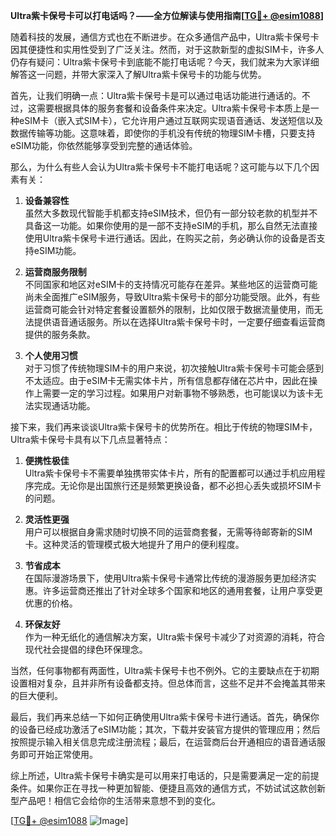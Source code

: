 **Ultra紫卡保号卡可以打电话吗？——全方位解读与使用指南[[TG💪+ @esim1088](https://t.me/s/esim1088)]**

随着科技的发展，通信方式也在不断进步。在众多通信产品中，Ultra紫卡保号卡因其便捷性和实用性受到了广泛关注。然而，对于这款新型的虚拟SIM卡，许多人仍存有疑问：Ultra紫卡保号卡到底能不能打电话呢？今天，我们就来为大家详细解答这一问题，并带大家深入了解Ultra紫卡保号卡的功能与优势。

首先，让我们明确一点：Ultra紫卡保号卡是可以通过电话功能进行通话的。不过，这需要根据具体的服务套餐和设备条件来决定。Ultra紫卡保号卡本质上是一种eSIM卡（嵌入式SIM卡），它允许用户通过互联网实现语音通话、发送短信以及数据传输等功能。这意味着，即使你的手机没有传统的物理SIM卡槽，只要支持eSIM功能，你依然能够享受到完整的通话体验。

那么，为什么有些人会认为Ultra紫卡保号卡不能打电话呢？这可能与以下几个因素有关：

1. **设备兼容性**  
   虽然大多数现代智能手机都支持eSIM技术，但仍有一部分较老款的机型并不具备这一功能。如果你使用的是一部不支持eSIM的手机，那么自然无法直接使用Ultra紫卡保号卡进行通话。因此，在购买之前，务必确认你的设备是否支持eSIM功能。

2. **运营商服务限制**  
   不同国家和地区对eSIM卡的支持情况可能存在差异。某些地区的运营商可能尚未全面推广eSIM服务，导致Ultra紫卡保号卡的部分功能受限。此外，有些运营商可能会针对特定套餐设置额外的限制，比如仅限于数据流量使用，而无法提供语音通话服务。所以在选择Ultra紫卡保号卡时，一定要仔细查看运营商提供的服务条款。

3. **个人使用习惯**  
   对于习惯了传统物理SIM卡的用户来说，初次接触Ultra紫卡保号卡可能会感到不太适应。由于eSIM卡无需实体卡片，所有信息都存储在芯片中，因此在操作上需要一定的学习过程。如果用户对新事物不够熟悉，也可能误以为该卡无法实现通话功能。

接下来，我们再来谈谈Ultra紫卡保号卡的优势所在。相比于传统的物理SIM卡，Ultra紫卡保号卡具有以下几点显著特点：

1. **便携性极佳**  
   Ultra紫卡保号卡不需要单独携带实体卡片，所有的配置都可以通过手机应用程序完成。无论你是出国旅行还是频繁更换设备，都不必担心丢失或损坏SIM卡的问题。

2. **灵活性更强**  
   用户可以根据自身需求随时切换不同的运营商套餐，无需等待邮寄新的SIM卡。这种灵活的管理模式极大地提升了用户的便利程度。

3. **节省成本**  
   在国际漫游场景下，使用Ultra紫卡保号卡通常比传统的漫游服务更加经济实惠。许多运营商还推出了针对全球多个国家和地区的通用套餐，让用户享受更优惠的价格。

4. **环保友好**  
   作为一种无纸化的通信解决方案，Ultra紫卡保号卡减少了对资源的消耗，符合现代社会提倡的绿色环保理念。

当然，任何事物都有两面性，Ultra紫卡保号卡也不例外。它的主要缺点在于初期设置相对复杂，且并非所有设备都支持。但总体而言，这些不足并不会掩盖其带来的巨大便利。

最后，我们再来总结一下如何正确使用Ultra紫卡保号卡进行通话。首先，确保你的设备已经成功激活了eSIM功能；其次，下载并安装官方提供的管理应用；然后按照提示输入相关信息完成注册流程；最后，在运营商后台开通相应的语音通话服务即可开始正常使用。

综上所述，Ultra紫卡保号卡确实是可以用来打电话的，只是需要满足一定的前提条件。如果你正在寻找一种更加智能、便捷且高效的通信方式，不妨试试这款创新型产品吧！相信它会给你的生活带来意想不到的变化。

[[TG💪+ @esim1088](https://t.me/s/esim1088) ![Image](https://i.postimg.cc/4NQfJmqS/Snipaste-2025-05-13-00-14-12.png)]